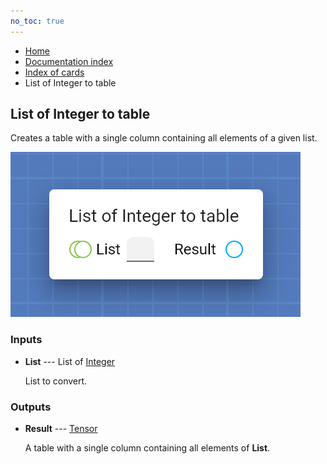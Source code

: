 ```yaml
---
no_toc: true
---
```


<ul class="breadcrumb">
    <li><a href="">Home</a></li>
    <li><a href="documentation">Documentation index</a></li>
    <li><a href="cards/">Index of cards</a></li>
    <li>List of Integer to table</li>
</ul>

## List of Integer to table

Creates a table with a single column containing all elements of a given list.

!["List of Integer to table" card](assets/img/cards/listToTable(Integer).png)


### Inputs


* **List** --- List of [Integer](types/Integer)

  List to convert.





### Outputs


* **Result** --- [Tensor](types/Tensor)

  A table with a single column containing all elements of **List**.




